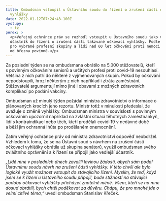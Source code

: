 ```yaml
---
title: Ombudsman vstoupil u Ústavního soudu do řízení o zrušení části očkovací
  vyhlášky
date: 2022-01-12T07:24:43.100Z
vystupy:
  - tz
perex: >
  <p>Veřejný ochránce práv se rozhodl vstoupit u Ústavního soudu jako vedlejší
  účastník do řízení o zrušení části takzvané očkovací vyhlášky. Podle ní bude
  pro vybrané profesní skupiny a lidi nad 60 let očkování proti nemoci covid-19
  od března povinné.</p>
---
```

<p>Za poslední týden se na ombudsmana obrátilo na 5.000 stěžovatelů, kteří s&nbsp;povinným očkováním seniorů a určitých profesí proti covid-19 nesouhlasí. Většina z&nbsp;nich patří do některé z vyjmenovaných skupin. Pokud by očkování nepodstoupili, hrozí některým z&nbsp;nich například i ztráta zaměstnání. Stěžovatelé argumentují mimo jiné i obavami z možných zdravotních komplikací po podání vakcíny. &nbsp;</p>

<p>Ombudsman už minulý týden požádal ministra zdravotnictví o informace o plánovaných krocích jeho rezortu. Ministr totiž v&nbsp;minulosti předeslal, že uvažuje o změně vyhlášky. Ombudsman ministra v&nbsp;souvislosti s&nbsp;povinným očkováním upozornil například na zvláštní situaci těhotných zaměstnankyň, lidí s&nbsp;kontraindikací nebo těch, kteří prodělali covid-19 v&nbsp;nedávné době a&nbsp;běží jim ochranná lhůta po&nbsp;prodělaném onemocnění.</p>

<p>Zatím veřejný ochránce práv od ministra zdravotnictví odpověď neobdržel. Vzhledem k&nbsp;tomu, že se na Ústavní soud s návrhem na zrušení části očkovací vyhlášky obrátila už skupina senátorů, využil ombudsman svého zvláštního oprávnění a k&nbsp;řízení se připojil jako vedlejší účastník.</p>

<p><em>&bdquo;Lidé mne v posledních dnech zavalili lavinou žádostí, abych sám podal Ústavnímu soudu návrh na zrušení části vyhlášky. V&nbsp;této chvíli ale bylo logické využít možnost vstoupit do stávajícího řízení. Myslím, že teď, když jsem se k&nbsp;řízení u Ústavního soudu připojil, bude stížností na stávající podobu očkovací vyhlášky přicházet znatelně méně. Všem, kteří se na mne dosud obrátili, bych chtěl poděkovat za důvěru. Chápu, že pro mnohé jde o velmi citlivé téma,&ldquo;</em> uvedl ombudsman Stanislav Křeček.</p>
